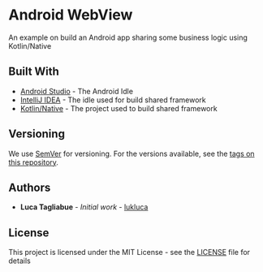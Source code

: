 # Android WebView

An example on build an Android app sharing some business logic using Kotlin/Native

## Built With

* [Android Studio](https://developer.android.com/studio) - The Android Idle
* [IntelliJ IDEA](https://www.jetbrains.com/idea/) - The idle used for build shared framework  
* [Kotlin/Native](https://kotlinlang.org/docs/reference/native-overview.html) - The project used to build shared framework  

## Versioning

We use [SemVer](http://semver.org/) for versioning. For the versions available, see the [tags on this repository](https://github.com/lukluca/webview-android/tags). 

## Authors

* **Luca Tagliabue** - *Initial work* - [lukluca](https://github.com/lukluca)


## License

This project is licensed under the MIT License - see the [LICENSE](https://github.com/lukluca/webview-android/blob/master/LICENSE) file for details
